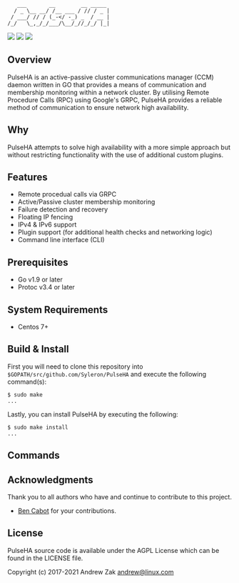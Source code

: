 ```
   ___       __        __ _____ 
  / _ \__ __/ /__ ___ / // / _ |
 / ___/ // / (_-</ -_) _  / __ |
/_/   \_,_/_/___/\__/_//_/_/ |_|

```

<a href="https://travis-ci.org/Syleron/PulseHA"><img src="https://travis-ci.org/Syleron/PulseHA.svg?branch=master"><a/>
<a href="https://godoc.org/github.com/Syleron/PulseHA"><img src="https://godoc.org/github.com/Syleron/PulseHA?status.svg"><a/>
<a href="https://www.gnu.org/licenses/agpl-3.0"><img src="https://img.shields.io/badge/License-AGPL%20v3-blue.svg"><a/>
  
## Overview
PulseHA is an active-passive cluster communications manager (CCM) daemon written in GO that provides a means of communication and membership monitoring within a network cluster. By utilising Remote Procedure Calls (RPC) using Google's GRPC, PulseHA provides a reliable method of communication to ensure network high availability.

## Why
PulseHA attempts to solve high availability with a more simple approach but without restricting functionality with the use of additional custom plugins.

## Features
- Remote procedual calls via GRPC
- Active/Passive cluster membership monitoring
- Failure detection and recovery
- Floating IP fencing
- IPv4 & IPv6 support
- Plugin support (for additional health checks and networking logic)
- Command line interface (CLI)

## Prerequisites

* Go v1.9 or later
* Protoc v3.4 or later

## System Requirements

* Centos 7+

## Build & Install

First you will need to clone this repository into `$GOPATH/src/github.com/Syleron/PulseHA` and execute the following command(s):


```
$ sudo make
...
```

Lastly, you can install PulseHA by executing the following:

```
$ sudo make install
...
```

## Commands

## Acknowledgments

Thank you to all authors who have and continue to contribute to this project.

- [Ben Cabot](https://github.com/bencabot) for your contributions.

## License
PulseHA source code is available under the AGPL License which can be found in the LICENSE file.

Copyright (c) 2017-2021 Andrew Zak <andrew@linux.com>
